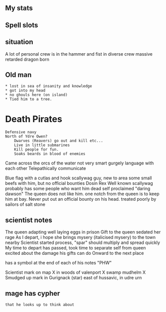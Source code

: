 ## My stats

## Spell slots

## situation
A lot of personal crew is in the hammer and fist in
diverse crew
massive retarded dragon born


## Old man 
    * lost in sea of insanity and knowledge
    * got into my head
    * no ghouls here (on island)
    * Tied him to a tree.

# Death Pirates
    Defensive navy
    North of Ydre Owen? 
        Dwarves (Reavers) go out and kill etc...
        Live in little submarines
        Kill people for fun.
        Soaks beards in blood of enemies

Came across the orcs of the water
    not very smart
    gurgely language with each other
    Telepathically communicate
        
Blue flag with a cutlas and hook
    scallywag guy, new to area
        some small beefs with him, but no official bounties
        Dosin Rex
            Well known scallywag
            probably has some people who want him dead
            self proclaimed "daring dawson"
            The queen does not like him.
                one notch from the queen is to keep him at bay. Never put out an official bounty on his head.
                treated poorly by sailors of salt stone

## scientist notes
The queen adapting well
    laying eggs in prison
Gift to the queen sedated her rage
    As I depart, i hope she brings mysery (italicised mysery) to the town nearby
Scientist started process, "spar" should multiply and spread quickly
My time to depart has passed, took time to separate self from queen
    excited about the damage his gifts can do
    Onward to the next place

has a symbol at the end of each of his notes
    "PHW"

Scientist mark on map
    X in woods of valenport
    X swamp mudhelm
    X Smudged up mark in Gurignack
    (star) east of hussavic, in udre urn

## mage has cypher
    that he looks up to think about